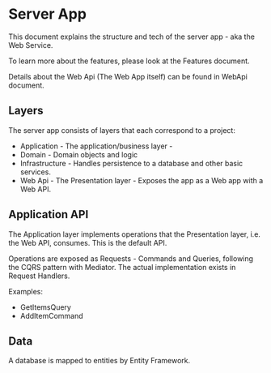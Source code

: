 # Server App

This document explains the structure and tech of the server app - aka the Web Service.

To learn more about the features, please look at the Features document.

Details about the Web Api (The Web App itself) can be found in WebApi document.

## Layers

The server app consists of layers that each correspond to a project:

* Application - The application/business layer -
* Domain - Domain objects and logic
* Infrastructure - Handles persistence to a database and other basic services.
* Web Api - The Presentation layer - Exposes the app as a Web app with a Web API.

## Application API

The Application layer implements operations that the Presentation layer, i.e. the Web API, consumes. This is the default API.

Operations are exposed as Requests - Commands and Queries, following the CQRS pattern with Mediator. The actual implementation exists in Request Handlers.

Examples:

* GetItemsQuery
* AddItemCommand

## Data

A database is mapped to entities by Entity Framework.
